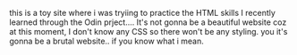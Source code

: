 this is a toy site where i was tryiing to practice the HTML skills I recently learned through the Odin prject.... It's not gonna be a beautiful website coz at this moment, I don't know any CSS so there won't be any styling. you it's gonna be a brutal website.. if you know what i mean.